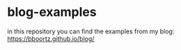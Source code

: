 # blog-examples

in this repository you can find the examples from my blog: https://bboortz.github.io/blog/
